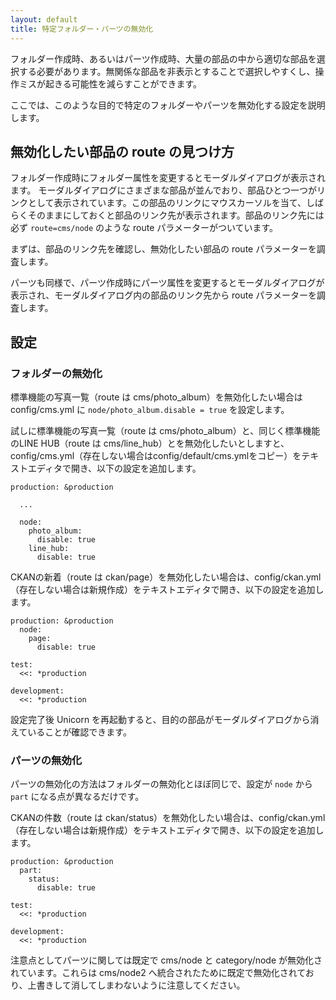 ```yaml
---
layout: default
title: 特定フォルダー・パーツの無効化
---
```


フォルダー作成時、あるいはパーツ作成時、大量の部品の中から適切な部品を選択する必要があります。無関係な部品を非表示とすることで選択しやすくし、操作ミスが起きる可能性を減らすことができます。

ここでは、このような目的で特定のフォルダーやパーツを無効化する設定を説明します。

## 無効化したい部品の route の見つけ方

フォルダー作成時にフォルダー属性を変更するとモーダルダイアログが表示されます。
モーダルダイアログにさまざまな部品が並んでおり、部品ひとつ一つがリンクとして表示されています。この部品のリンクにマウスカーソルを当て、しばらくそのままにしておくと部品のリンク先が表示されます。部品のリンク先には必ず `route=cms/node` のような route パラメーターがついています。

まずは、部品のリンク先を確認し、無効化したい部品の route パラメーターを調査します。

パーツも同様で、パーツ作成時にパーツ属性を変更するとモーダルダイアログが表示され、モーダルダイアログ内の部品のリンク先から route パラメーターを調査します。

## 設定

### フォルダーの無効化

標準機能の写真一覧（route は cms/photo_album）を無効化したい場合は config/cms.yml に `node/photo_album.disable = true` を設定します。

試しに標準機能の写真一覧（route は cms/photo_album）と、同じく標準機能のLINE HUB（route は cms/line_hub）とを無効化したいとしますと、config/cms.yml（存在しない場合はconfig/default/cms.ymlをコピー）をテキストエディタで開き、以下の設定を追加します。

~~~
production: &production

  ...

  node:
    photo_album:
      disable: true
    line_hub:
      disable: true
~~~

CKANの新着（route は ckan/page）を無効化したい場合は、config/ckan.yml（存在しない場合は新規作成）をテキストエディタで開き、以下の設定を追加します。

~~~
production: &production
  node:
    page:
      disable: true

test:
  <<: *production

development:
  <<: *production
~~~

設定完了後 Unicorn を再起動すると、目的の部品がモーダルダイアログから消えていることが確認できます。

### パーツの無効化

パーツの無効化の方法はフォルダーの無効化とほぼ同じで、設定が `node` から `part` になる点が異なるだけです。

CKANの件数（route は ckan/status）を無効化したい場合は、config/ckan.yml（存在しない場合は新規作成）をテキストエディタで開き、以下の設定を追加します。

~~~
production: &production
  part:
    status:
      disable: true

test:
  <<: *production

development:
  <<: *production
~~~

注意点としてパーツに関しては既定で cms/node と category/node が無効化されています。これらは cms/node2 へ統合されたために既定で無効化されており、上書きして消してしまわないように注意してください。
